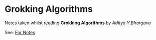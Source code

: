 # Grokking Algorithms

Notes taken whilst reading **Grokking Algorithms** by _Aditya Y.Bhargava_

See: [For Notes](./Book%3B%20Grokking_Algorithms.md)
